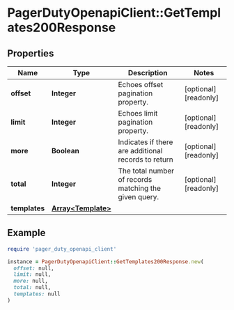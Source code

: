 # PagerDutyOpenapiClient::GetTemplates200Response

## Properties

| Name | Type | Description | Notes |
| ---- | ---- | ----------- | ----- |
| **offset** | **Integer** | Echoes offset pagination property. | [optional][readonly] |
| **limit** | **Integer** | Echoes limit pagination property. | [optional][readonly] |
| **more** | **Boolean** | Indicates if there are additional records to return | [optional][readonly] |
| **total** | **Integer** | The total number of records matching the given query. | [optional][readonly] |
| **templates** | [**Array&lt;Template&gt;**](Template.md) |  |  |

## Example

```ruby
require 'pager_duty_openapi_client'

instance = PagerDutyOpenapiClient::GetTemplates200Response.new(
  offset: null,
  limit: null,
  more: null,
  total: null,
  templates: null
)
```

